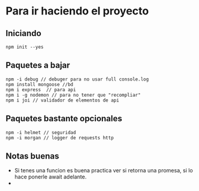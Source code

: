 # Para ir haciendo el proyecto

## Iniciando

```text
npm init --yes
```

## Paquetes a bajar

```text
npm -i debug // debuger para no usar full console.log
npm install mongoose //bd
npm i express  // para api
npm i -g nodemon // para no tener que "recompliar"
npm i joi // validador de elementos de api
```

## Paquetes bastante opcionales

```text
npm -i helmet // seguridad
npm -i morgan // logger de requests http
```

## Notas buenas

* Si tenes una funcion es buena practica ver si retorna una promesa, si lo hace ponerle await adelante.
* 


